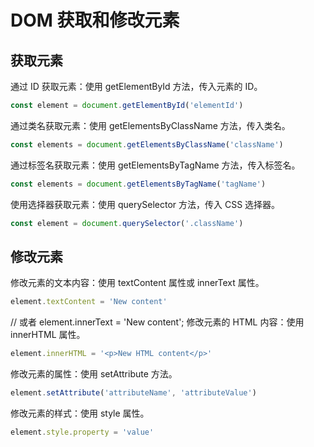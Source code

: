 # DOM 获取和修改元素

## 获取元素

通过 ID 获取元素：使用 getElementById 方法，传入元素的 ID。

```js
const element = document.getElementById('elementId')
```

通过类名获取元素：使用 getElementsByClassName 方法，传入类名。

```js
const elements = document.getElementsByClassName('className')
```

通过标签名获取元素：使用 getElementsByTagName 方法，传入标签名。

```js
const elements = document.getElementsByTagName('tagName')
```

使用选择器获取元素：使用 querySelector 方法，传入 CSS 选择器。

```js
const element = document.querySelector('.className')
```

## 修改元素

修改元素的文本内容：使用 textContent 属性或 innerText 属性。

```js
element.textContent = 'New content'
```

// 或者
element.innerText = 'New content';
修改元素的 HTML 内容：使用 innerHTML 属性。

```js
element.innerHTML = '<p>New HTML content</p>'
```

修改元素的属性：使用 setAttribute 方法。

```js
element.setAttribute('attributeName', 'attributeValue')
```

修改元素的样式：使用 style 属性。

```js
element.style.property = 'value'
```

